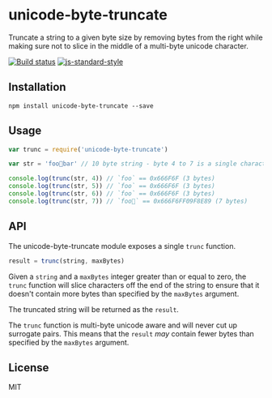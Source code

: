 # unicode-byte-truncate

Truncate a string to a given byte size by removing bytes from the right
while making sure not to slice in the middle of a multi-byte unicode
character.

[![Build status](https://travis-ci.org/watson/unicode-byte-truncate.svg?branch=master)](https://travis-ci.org/watson/unicode-byte-truncate)
[![js-standard-style](https://img.shields.io/badge/code%20style-standard-brightgreen.svg?style=flat)](https://github.com/feross/standard)

## Installation

```
npm install unicode-byte-truncate --save
```

## Usage

```js
var trunc = require('unicode-byte-truncate')

var str = 'foo🎉bar' // 10 byte string - byte 4 to 7 is a single character

console.log(trunc(str, 4)) // `foo` == 0x666F6F (3 bytes)
console.log(trunc(str, 5)) // `foo` == 0x666F6F (3 bytes)
console.log(trunc(str, 6)) // `foo` == 0x666F6F (3 bytes)
console.log(trunc(str, 7)) // `foo🎉` == 0x666F6FF09F8E89 (7 bytes)
```

## API

The unicode-byte-truncate module exposes a single `trunc` function.

```js
result = trunc(string, maxBytes)
```

Given a `string` and a `maxBytes` integer greater than or equal to zero,
the `trunc` function will slice characters off the end of the string to
ensure that it doesn't contain more bytes than specified by the
`maxBytes` argument.

The truncated string will be returned as the `result`.

The `trunc` function is multi-byte unicode aware and will never cut up
surrogate pairs. This means that the `result` _may_ contain fewer bytes
than specified by the `maxBytes` argument.

## License

MIT
